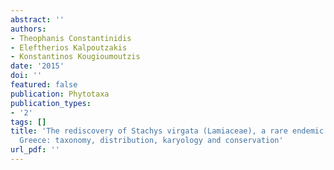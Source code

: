 ```yaml
---
abstract: ''
authors:
- Theophanis Constantinidis
- Eleftherios Kalpoutzakis
- Konstantinos Kougioumoutzis
date: '2015'
doi: ''
featured: false
publication: Phytotaxa
publication_types:
- '2'
tags: []
title: 'The rediscovery of Stachys virgata (Lamiaceae), a rare endemic of Peloponnisos,
  Greece: taxonomy, distribution, karyology and conservation'
url_pdf: ''
---
```

